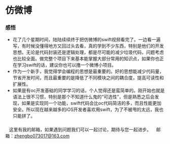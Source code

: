 
# 仿微博
### 感悟
 * 花了几个星期时间，陆陆续续终于把仿微博的swift视频看完了。一边看一遍写，有时候没懂得地方又回过头去看，真的学到不少东西，特别是他们的开发思想。无论是代码封装还是逻辑处理，都是尽可能的减少垃圾代码，问题考虑也比较全面。做完整个项目下来基本能掌握大部分常用的知识点，如果你也正在学习swift的话，建议你也可以撸一个微博小项目。
 * 作为一个新手，我觉得学会编程的思想是最重要的。好的思想能减少代码量，节省开发时间，而且最重要的是降低了不同模块之间的耦合度，提高可读性和扩展性。
 * 如果是有oc开发基础的同学学习的话，个人觉得还是蛮简单的。刚开始也就是语法上很不习惯，特别是那个不知道什么鬼的“可选性”，但是熟悉之后会发现，如果是实现同一个功能，swift代码会比oc代码简洁的多，而且性能更加安全。所以现在越来越多的iOS开发者喜欢用swift，为了不被甩的太远，我也只能拼了。


###
    这里有我的邮箱，如果遇到问题我们可以一起讨论，期待与您一起进步。
    邮箱：zhengbo073017@163.com
